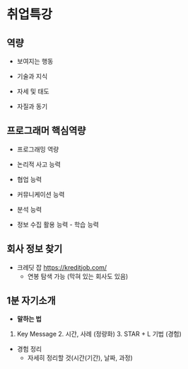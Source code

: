 # 취업특강

## 역량

- 보여지는 행동

- 기술과 지식

- 자세 및 태도

- 자질과 동기



## 프로그래머 핵심역량

- 프로그래밍 역량

- 논리적 사고 능력
- 협업 능력
- 커뮤니케이션 능력

- 분석 능력

- 정보 수집 활용 능력 - 학습 능력



## 회사 정보 찾기

- 크레딧 잡 https://kreditjob.com/
  - 연봉 탐색 가능 (막혀 있는 회사도 있음)



## 1분 자기소개

- **말하는 법**
1. Key Message
	2. 시간, 사례 (정량화)
	3. STAR + L 기법 (경험)
- 경험 정리 
  - 자세히 정리할 것(시간(기간), 날짜, 과정)